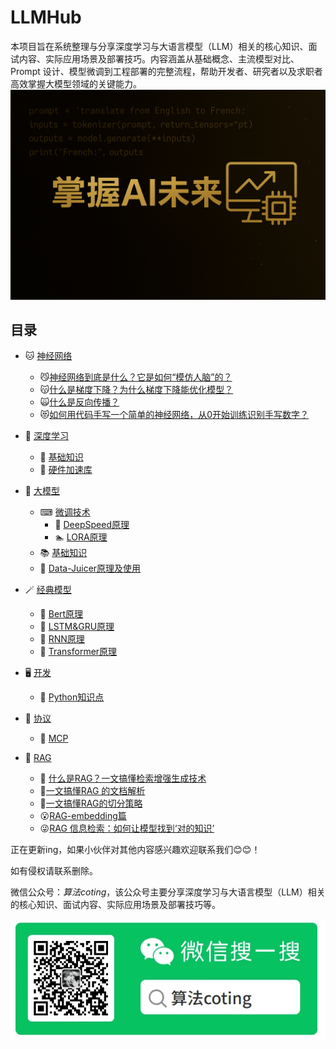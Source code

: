 # LLMHub
本项目旨在系统整理与分享深度学习与大语言模型（LLM）相关的核心知识、面试内容、实际应用场景及部署技巧。内容涵盖从基础概念、主流模型对比、Prompt 设计、模型微调到工程部署的完整流程，帮助开发者、研究者以及求职者高效掌握大模型领域的关键能力。
![image](./img/LLMHub.png)

## 目录
- 🐱 [神经网络](./deep-learning/神经网络/)
    - 😼[神经网络到底是什么？它是如何“模仿人脑”的？](./deep-learning/神经网络/什么是神经网络.md)
    - 😽[什么是梯度下降？为什么梯度下降能优化模型？](./deep-learning/神经网络/什么是梯度下降？为什么梯度下降能优化模型？.md)
    - 🙀[什么是反向传播？](./deep-learning/神经网络/什么是反向传播？.md)
    - 😻[如何用代码手写一个简单的神经网络，从0开始训练识别手写数字？](./deep-learning/神经网络/从0开始训练识别手写数字.md)

- 🐫 [深度学习](./deep-learning/)
    - 🐹 [基础知识](./deep-learning/基础知识.md)
    - 💽 [硬件加速库](./deep-learning/加速计算支持层（硬件加速库）.md)
- 🦜 [大模型](./大模型)
    - ⌨ [微调技术](./大模型/微调技术/)
        - 🏃‍ [DeepSpeed原理](./大模型/微调技术/DeepSpeed.md)
        - 🏊‍ [LORA原理](./大模型/微调技术/LORA.md)
    - 📚 [基础知识](./大模型/基础知识.md)
    - 📑 [Data-Juicer原理及使用](./大模型/Data-Juicer.md)
- 🪄 [经典模型](./经典模型/)
    - 🦋 [Bert原理](./经典模型/Bert.md)
    - 🐏 [LSTM&GRU原理](./经典模型/LSTM&GRU.md)
    - 🐎 [RNN原理](./经典模型/RNN.md)
    - 🐂 [Transformer原理](./经典模型/Transformer.md)
- 🖥️ [开发](./开发/)
    - 🐍 [Python知识点](./开发/Python知识点.md)
- 📄 [协议](./协议/)
    - 📄 [MCP](./协议/大模型背后的协议与接口设计（一）-%20%20MCP.md)
- 🧐 [RAG](./RAG/doc/)
    - 🦋 [什么是RAG？一文搞懂检索增强生成技术](./RAG/doc/什么是RAG？一文搞懂检索增强生成技术.md)
    - 🤗[一文搞懂RAG 的文档解析](./RAG/doc/一文搞懂RAG%20的文档解析.md)
    - 🙂[一文搞懂RAG的切分策略](./RAG/doc/一文搞懂RAG的切分策略.md)
    - 😮[RAG-embedding篇](./RAG/doc/RAG-embedding篇.md)
    - 😜[RAG 信息检索：如何让模型找到‘对的知识’](./RAG/doc/RAG%20信息检索：如何让模型找到‘对的知识’.md)

正在更新ing，如果小伙伴对其他内容感兴趣欢迎联系我们😊😊！


如有侵权请联系删除。

微信公众号：*算法coting*，该公众号主要分享深度学习与大语言模型（LLM）相关的核心知识、面试内容、实际应用场景及部署技巧等。


![image](./img/微信公众号.png)


